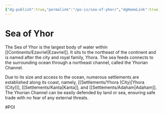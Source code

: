 ```yaml
---
{"dg-publish":true,"permalink":"/po-is/sea-of-yhor/","dgHomeLink":true,"dgPassFrontmatter":false}
---
```



# Sea of Yhor
The Sea of Yhor is the largest body of water within [[Continents/Ezavriel|Ezavriel]]. It sits to the northeast of the continent and is named after the city and royal family, Yhora. The sea feeds connects to the surrounding ocean through a northeast channel, called the Yhorian Channel. 

Due to its size and access to the ocean, numerous settlements are established along its coast, namely, [[Settlements/Yhora (City)|Yhora (City)]], [[Settlements/Kanta|Kanta]], and [[Settlements/Adaham|Adaham]]. The Yhorian Channel can be easily defended by land or sea, ensuring safe trade with no fear of any external threats. 

#POI